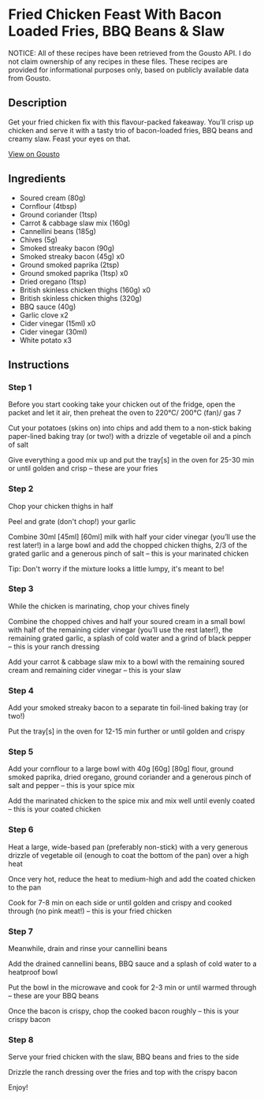# Fried Chicken Feast With Bacon Loaded Fries, BBQ Beans & Slaw

NOTICE: All of these recipes have been retrieved from the Gousto API. I do not claim ownership of any recipes in these files. These recipes are provided for informational purposes only, based on publicly available data from Gousto.

## Description

Get your fried chicken fix with this flavour-packed fakeaway. You’ll crisp up chicken and serve it with a tasty trio of bacon-loaded fries, BBQ beans and creamy slaw. Feast your eyes on that.

[View on Gousto](https://www.gousto.co.uk/recipes/cookbook/fried-chicken-feast-with-bacon-loaded-fries-bbq-beans-slaw)

## Ingredients

- Soured cream (80g)
- Cornflour (4tbsp)
- Ground coriander (1tsp)
- Carrot & cabbage slaw mix (160g)
- Cannellini beans (185g)
- Chives (5g)
- Smoked streaky bacon (90g)
- Smoked streaky bacon (45g) x0
- Ground smoked paprika (2tsp)
- Ground smoked paprika (1tsp) x0
- Dried oregano (1tsp)
- British skinless chicken thighs (160g) x0
- British skinless chicken thighs (320g)
- BBQ sauce (40g)
- Garlic clove x2
- Cider vinegar (15ml) x0
- Cider vinegar (30ml)
- White potato x3

## Instructions


### Step 1

Before you start cooking take your chicken out of the fridge, open the packet and let it air, then preheat the oven to 220°C/ 200°C (fan)/ gas 7

Cut your potatoes (skins on) into chips and add them to a non-stick baking paper-lined baking tray (or two!) with a drizzle of vegetable oil and a pinch of salt

Give everything a good mix up and put the tray[s] in the oven for 25-30 min or until golden and crisp – these are your fries


### Step 2

Chop your chicken thighs in half

Peel and grate (don't chop!) your garlic

Combine 30ml <span class="text-purple">[45ml]</span> <span class="text-danger">[60ml]</span> milk with half your cider vinegar (you’ll use the rest later!) in a large bowl and add the chopped chicken thighs, 2/3 of the grated garlic and a generous pinch of salt – this is your marinated chicken

Tip: Don't worry if the mixture looks a little lumpy, it's meant to be!


### Step 3

While the chicken is marinating, chop your chives finely

Combine the chopped chives and half your soured cream in a small bowl with half of the remaining cider vinegar (you’ll use the rest later!), the remaining grated garlic, a splash of cold water and a grind of black pepper – this is your ranch dressing

Add your carrot & cabbage slaw mix to a bowl with the remaining soured cream and remaining cider vinegar – this is your slaw


### Step 4

Add your smoked streaky bacon to a separate tin foil-lined baking tray (or two!)

Put the tray[s] in the oven for 12-15 min further or until golden and crispy


### Step 5

Add your cornflour to a large bowl with 40g <span class="text-purple">[60g]</span> <span class="text-danger">[80g]</span> flour, ground smoked paprika, dried oregano, ground coriander and a generous pinch of salt and pepper – this is your spice mix

Add the marinated chicken to the spice mix and mix well until evenly coated – this is your coated chicken


### Step 6

Heat a large, wide-based pan (preferably non-stick) with a very generous drizzle of vegetable oil (enough to coat the bottom of the pan) over a high heat

Once very hot, reduce the heat to medium-high and add the coated chicken to the pan

Cook for 7-8 min on each side or until golden and crispy and cooked through (no pink meat!) – this is your fried chicken


### Step 7

Meanwhile, drain and rinse your cannellini beans

Add the drained cannellini beans, BBQ sauce and a splash of cold water to a heatproof bowl

Put the bowl in the microwave and cook for 2-3 min or until warmed through – these are your BBQ beans

Once the bacon is crispy, chop the cooked bacon roughly – this is your crispy bacon

### Step 8

Serve your fried chicken with the slaw, BBQ beans and fries to the side

Drizzle the ranch dressing over the fries and top with the crispy bacon

Enjoy!

